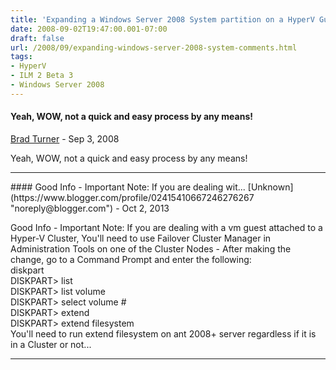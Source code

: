 ```yaml
---
title: 'Expanding a Windows Server 2008 System partition on a HyperV Guest'
date: 2008-09-02T19:47:00.001-07:00
draft: false
url: /2008/09/expanding-windows-server-2008-system-comments.html
tags: 
- HyperV
- ILM 2 Beta 3
- Windows Server 2008
---
```


#### Yeah, WOW, not a quick and easy process by any means!
[Brad Turner](https://www.blogger.com/profile/13950085747222995199 "noreply@blogger.com") - <time datetime="2008-09-17T19:08:00.000-07:00">Sep 3, 2008</time>

Yeah, WOW, not a quick and easy process by any means!
<hr />
#### Good Info - Important Note: If you are dealing wit...
[Unknown](https://www.blogger.com/profile/02415410667246276267 "noreply@blogger.com") - <time datetime="2013-10-08T07:00:05.855-07:00">Oct 2, 2013</time>

Good Info - Important Note: If you are dealing with a vm guest attached to a Hyper-V Cluster, You'll need to use Failover Cluster Manager in Administration Tools on one of the Cluster Nodes - After making the change, go to a Command Prompt and enter the following:  
diskpart  
DISKPART> list  
DISKPART> list volume  
DISKPART> select volume #  
DISKPART> extend  
DISKPART> extend filesystem  
You'll need to run extend filesystem on ant 2008+ server regardless if it is in a Cluster or not...
<hr />
